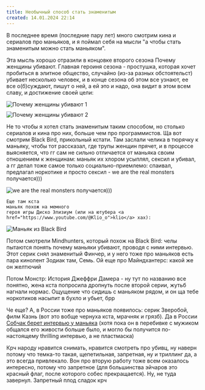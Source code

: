 ```yaml
---
title: Необычный способ стать знаменитым
created: 14.01.2024 22:14
---
```


<p>
    В последнее время (последние пару лет) много смотрим кина и сериалов про маньяков, и я поймал себя на мысли
    "а чтобы стать знаменитым можно стать маньяком".
</p>
<p>
    Эта мысль хорошо отразили в концовке второго сезона Почему женщины убивают.
    Главная героиня сезона - простушка, которая хочет пробиться в элитное общество, случайно (из-за разных
    обстоятельст)
    убивает несколько человек, и в конце сезона об этом все узнают, ее все о(б)суждают, пишут о ней, а ей это и
    надо,
    она видит в этом всем славу, и достижение своей цели:

</p>

<div style="display: flex; flex-direction: column; gap: 10px">
    <img src="{{ url_for('static', filename='images/why-women-kill.jpg')  }}" alt="Почему женщины убивают 1">
    <img src="{{ url_for('static', filename='images/why-women-kill-2.jpg')  }}" alt="Почему женщины убивают 2">
</div>

<p>
    Не то чтобы я хотел стать знаменитым таким способом, но столько
    сериалов и кина про них, больше чем про программистов. Ща вот смотрим Black Bird, прикольный кстати. Там заслали
    челика в тюрячку к маньяку, чтобы тот рассказал, где трупы женщин прячет, и в процессе выясняется, что гг сам не
    сильно отличается от маньяка своим отношением к женщинам: маньяк их хлором усыплял, сексил и убивал, а гг делал
    тоже
    самое только социально-приемлемо: спаивал, предлагал норкотике и просто сексил - we are the real monsters
    получается)))
</p>

<img src="{{ url_for('static', filename='images/we-are-the-real-monsters.')  }}jpeg" alt="we are the real monsters
получается)))">

<p>

    Еще там кста
    маньяк похож на мемного
    героя игры Диско Элизиум (или на ютубера <a href="https://www.youtube.com/@Klio_o">klio</a> хах):
</p>

<img src="{{ url_for('static', filename='images/black-bird.jpg')  }}" alt="Маньяк из Black Bird">

<p>Потом смотрели Mindhunters, который похож на Black Bird: челы пытаются понять почему маньяки убивают, проводя с
    ними
    интервью. Этот серик снял знаменитый Финчер, и у него тоже про маньяков есть пара кинолент Зодиак там, Семь. Ой
    еще
    про Майндхантерс: какой же он желтючий</p>

<p>Потом Монстр: История Джеффри Дамера - ну тут по названию все понятно, жена кста попросила дропнуть после второй
    серии, жутьб нагнали нормас. Ощущение что сидишь с маньяком рядом, и он ща тебе норкотиков насыпит в бухло и
    убьет,
    брр </p>

<p>Че еще? А, в России тоже про маньяков появилось: серик Зверобой, филм Казнь (вот это вобще чернуха кста, мрачняк
    и
    грязб). Да в России <a
            href="https://www.youtube.com/watch?v=DDFCtXuRt00&pp=ygUa0YHQvtCx0YfQsNC6INC80LDQvdGM0Y_QuiA%3D">Собчак
        берет интервью у маньяка</a> (хотя пока он в перебивке с мужиком общался его живости
    больше было, и могло бы получится по-настоящему thrilling интервью, а не пластмаска)</p>

<p>Крч народу нравится снимать, нравится смотреть про убивц, ну наверн потому что темка-то такая, щепетильная,
    запретная, ну и
    триллинг да, а
    это всегда привлекало. Вон про вторую работу тоже всем оказалось интересно, потому что запретное (для
    большинства эйчаров это красный флаг, после которого собес прекращается). Ну, не туда завернул. Запретный плод
    сладок
    крч </p>
